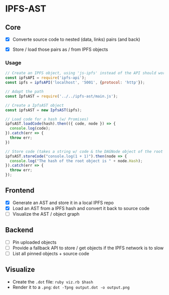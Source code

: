 # IPFS-AST

## Core

* [x] Converte source code to nested (data, links) pairs (and back)
* [x] Store / load those pairs as / from IPFS objects


### Usage

``` js
// Create an IPFS object, using 'js-ipfs' instead of the API should work, too
const ipfsAPI = require('ipfs-api');
const ipfs = ipfsAPI('localhost', '5001', {protocol: 'http'});

// Adapt the path
const IpfsAST = require('../../ipfs-ast/main.js');

// Create a IpfsAST object
const ipfsAST = new IpfsAST(ipfs);

// Load code for a hash (w/ Promises)
ipfsAST.loadCode(hash).then(({ code, node }) => {
  console.log(code);
}).catch(err => {
  throw err;
})

// Store code (takes a string w/ code & the DAGNode object of the root object)
ipfsAST.storeCode("console.log(1 + 1)").then(node => {
  console.log("The hash of the root object is " + node.Hash);
}).catch(err => {
  throw err;
});
```

## Frontend

* [x] Generate an AST and store it in a local IPFS repo
* [x] Load an AST from a IPFS hash and convert it back to source code
* [ ] Visualize the AST / object graph

## Backend

* [ ] Pin uploaded objects
* [ ] Provide a fallback API to store / get objects
  if the IPFS network is to slow
* [ ] List all pinned objects + source code

## Visualize

* Create the `.dot` file: `ruby viz.rb $hash`
* Render it to a `.png`: `dot -Tpng output.dot -o output.png`
